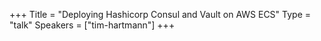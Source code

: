 +++
Title = "Deploying Hashicorp Consul and Vault on AWS ECS"
Type = "talk"
Speakers = ["tim-hartmann"]
+++
